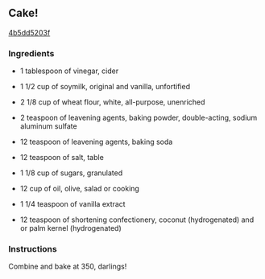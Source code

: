 ## Cake!

[4b5dd5203f](http://www.food.com/recipe/cake-172394)

### Ingredients

 - 1 tablespoon of vinegar, cider

 - 1 1/2 cup of soymilk, original and vanilla, unfortified

 - 2 1/8 cup of wheat flour, white, all-purpose, unenriched

 - 2 teaspoon of leavening agents, baking powder, double-acting, sodium aluminum sulfate

 - 12 teaspoon of leavening agents, baking soda

 - 12 teaspoon of salt, table

 - 1 1/8 cup of sugars, granulated

 - 12 cup of oil, olive, salad or cooking

 - 1 1/4 teaspoon of vanilla extract

 - 12 teaspoon of shortening confectionery, coconut (hydrogenated) and or palm kernel (hydrogenated)

### Instructions

Combine and bake at 350, darlings!